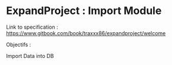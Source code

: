 # ExpandProject : Import Module

Link to specification : https://www.gitbook.com/book/traxxx86/expandproject/welcome

Objectifs :

Import Data into DB